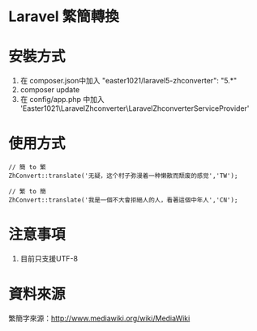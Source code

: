 Laravel 繁簡轉換
===============

# 安裝方式

1. 在 composer.json中加入 "easter1021/laravel5-zhconverter": "5.*"
2. composer update
3. 在 config/app.php 中加入 'Easter1021\LaravelZhconverter\LaravelZhconverterServiceProvider'

# 使用方式

```
// 簡 to 繁
ZhConvert::translate('无疑，这个村子弥漫着一种懒散而颓废的感觉','TW');

// 繁 to 簡
ZhConvert::translate('我是一個不大會拒絕人的人，看著這個中年人','CN');
```

# 注意事項

1. 目前只支援UTF-8

# 資料來源

繁簡字來源：http://www.mediawiki.org/wiki/MediaWiki
